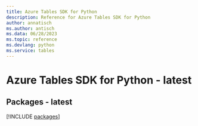 ```yaml
---
title: Azure Tables SDK for Python
description: Reference for Azure Tables SDK for Python
author: annatisch
ms.author: antisch
ms.data: 06/28/2023
ms.topic: reference
ms.devlang: python
ms.service: tables
---
```

# Azure Tables SDK for Python - latest
## Packages - latest
[!INCLUDE [packages](tables-index.md)]